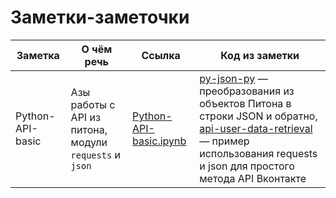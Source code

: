 # Заметки-заметочки

|Заметка|О чём речь|Ссылка|Код из заметки|
|-------|----------|------|--------------|
|Python-API-basic|Азы работы с API из питона, модули `requests` и `json`|[Python-API-basic.ipynb](./Python-API-basic.ipynb)|[py-json-py](./py-json-py.py) — преобразования из объектов Питона в строки JSON и обратно, [api-user-data-retrieval](./api-user-data-retrieval.py) — пример использования requests и json для простого метода API Вконтакте |